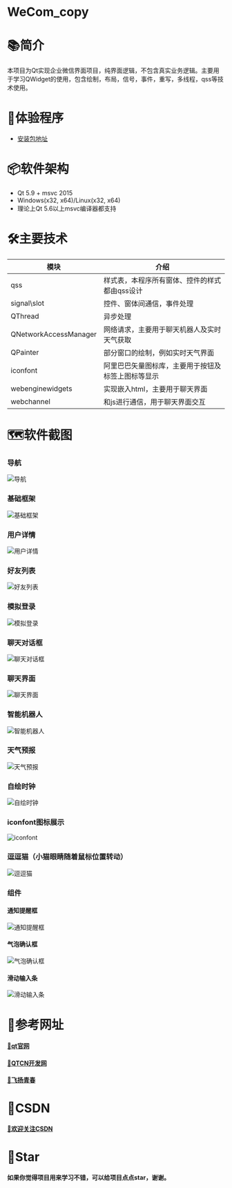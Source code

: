 # WeCom_copy

# 📚简介
本项目为Qt实现企业微信界面项目，纯界面逻辑，不包含真实业务逻辑。主要用于学习QWidget的使用，包含绘制，布局，信号，事件，重写，多线程，qss等技术使用。

# 💾体验程序
-  [安装包地址](https://gitee.com/hudejie/wecom-copy/raw/master/setup/Setup.exe)

# 📦软件架构
- Qt 5.9 + msvc 2015
- Windows(x32, x64)/Linux(x32, x64) 
- 理论上Qt 5.6以上msvc编译器都支持

# 🛠️主要技术


| 模块                |     介绍                                                                          |
| -------------------|---------------------------------------------------------------------------------- |
| qss                   |     样式表，本程序所有窗体、控件的样式都由qss设计                                           |
| signal\slot                |     控件、窗体间通信，事件处理                                               |
| QThread              |     异步处理                                                                     |
| QNetworkAccessManager|     网络请求，主要用于聊天机器人及实时天气获取                                               |
| QPainter        |     部分窗口的绘制，例如实时天气界面                                          |
| iconfont      |     阿里巴巴矢量图标库，主要用于按钮及标签上图标等显示                                     |
| webenginewidgets        |     实现嵌入html，主要用于聊天界面                                          |
| webchannel      |     和js进行通信，用于聊天界面交互                                     |

# 🗺️软件截图

### 导航
![导航](https://gitee.com/hudejie/wecom-copy/raw/master/screenshot/导航.gif)

### 基础框架
![基础框架](https://gitee.com/hudejie/wecom-copy/raw/master/screenshot/基础框架.gif)

### 用户详情
![用户详情](https://gitee.com/hudejie/wecom-copy/raw/master/screenshot/用户详情.png)

### 好友列表
![好友列表](https://gitee.com/hudejie/wecom-copy/raw/master/screenshot/好友列表.gif)

### 模拟登录
![模拟登录](https://gitee.com/hudejie/wecom-copy/raw/master/screenshot/模拟登录.gif)

### 聊天对话框
![聊天对话框](https://gitee.com/hudejie/wecom-copy/raw/master/screenshot/聊天对话框.gif)

### 聊天界面
![聊天界面](https://gitee.com/hudejie/wecom-copy/raw/master/screenshot/聊天界面.gif)

### 智能机器人
![智能机器人](https://gitee.com/hudejie/wecom-copy/raw/master/screenshot/智能机器人.gif)

### 天气预报
![天气预报](https://gitee.com/hudejie/wecom-copy/raw/master/screenshot/天气预报.gif)

### 自绘时钟
![自绘时钟](https://gitee.com/hudejie/wecom-copy/raw/master/screenshot/自绘时钟.gif)

### iconfont图标展示
![iconfont](https://gitee.com/hudejie/wecom-copy/raw/master/screenshot/iconfont.gif)

### 逗逗猫（小猫眼睛随着鼠标位置转动）
![逗逗猫](https://gitee.com/hudejie/wecom-copy/raw/master/screenshot/%E9%80%97%E9%80%97%E7%8C%AB.gif)

### 组件
#### 通知提醒框
![通知提醒框](https://gitee.com/hudejie/wecom-copy/raw/master/screenshot/组件_通知提醒框.gif)

#### 气泡确认框
![气泡确认框](https://gitee.com/hudejie/wecom-copy/raw/master/screenshot/组件_气泡确认框.gif)

#### 滑动输入条
![滑动输入条](https://gitee.com/hudejie/wecom-copy/raw/master/screenshot/组件_滑动输入条.gif)


# 📝参考网址

#### [📗qt官网](https://doc.qt.io/)

#### [📘QTCN开发网](http://www.qtcn.org)

#### [📙飞扬青春](https://gitee.com/feiyangqingyun)

# 📌CSDN

#### [🎉欢迎关注CSDN](https://blog.csdn.net/qq_25549309)

# 🧡Star

#### 如果你觉得项目用来学习不错，可以给项目点点star，谢谢。
